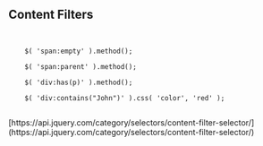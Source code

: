 ##  Content Filters

<pre><code class="javascript">
	
	$( 'span:empty' ).method();
	
	$( 'span:parent' ).method();

	$( 'div:has(p)' ).method();
	
	$( 'div:contains("John")' ).css( 'color', 'red' );

</code></pre>


<div class="readmore">
<i class="fa fa-book"></i> [https://api.jquery.com/category/selectors/content-filter-selector/](https://api.jquery.com/category/selectors/content-filter-selector/)	
</div>
